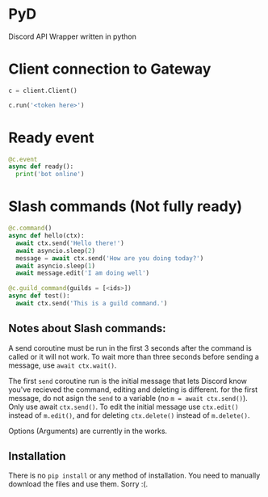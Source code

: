 # PyD
Discord API Wrapper written in python

# Client connection to Gateway
```py
c = client.Client()

c.run('<token here>')
```

# Ready event

```py
@c.event
async def ready():
  print('bot online')
```

# Slash commands (Not fully ready)

```py
@c.command()
async def hello(ctx):
  await ctx.send('Hello there!')
  await asyncio.sleep(2)
  message = await ctx.send('How are you doing today?')
  await asyncio.sleep(1)
  await message.edit('I am doing well')
  
@c.guild_command(guilds = [<ids>])
async def test():
  await ctx.send('This is a guild command.')
```
## Notes about Slash commands:
A send coroutine must be run in the first 3 seconds after the command is called or it will not work.
To wait more than three seconds before sending a message, use `await ctx.wait()`.

The first `send` coroutine run is the initial message that lets Discord know you've recieved the command, editing and deleting is different.
for the first message, do not asign the `send` to a variable (no `m = await ctx.send()`).
Only use await `ctx.send()`. To edit the initial message use `ctx.edit()` instead of `m.edit()`, and for deleting `ctx.delete()` instead of `m.delete()`.

Options (Arguments) are currently in the works.

## Installation

There is no `pip install` or any method of installation. You need to manually download the files and use them. Sorry :(.
